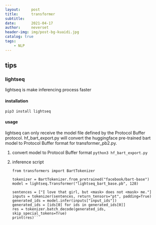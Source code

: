 ```yaml
---
layout:     post
title:      transformer
subtitle:   
date:       2021-04-17
author:     neverset
header-img: img/post-bg-kuaidi.jpg
catalog: true
tags:
    - NLP
---
```


## tips
### lightseq
lightseq is make inferencing process faster

#### installation

`pip3 install lightseq`

#### usage
lightseq can only receive the model file defined by the Protocol Buffer protocol. hf_bart_export.py will convert the huggingface pre-trained bart model to Protocol Buffer format for transformer_pb2.py.
1) convert model to Protocol Buffer format
`python3 hf_bart_export.py`
2) inference script

    ```import lightseq
    from transformers import BartTokenizer

    tokenizer = BartTokenizer.from_pretrained("facebook/bart-base")
    model = lightseq.Transformer("lightseq_bart_base.pb", 128)

    sentences = ["I love that girl, but <mask> does not <mask> me."]
    inputs = tokenizer(sentences, return_tensors="pt", padding=True)
    generated_ids = model.infer(inputs["input_ids"])
    generated_ids = [ids[0] for ids in generated_ids[0]]
    res = tokenizer.batch_decode(generated_ids, skip_special_tokens=True)
    print(res)```
